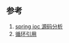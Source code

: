 # 
## 参考 
1. [spring ioc 源码分析](https://javadoop.com/post/spring-ioc#toc_5)
2. [循环引用](https://blog.csdn.net/lyc_liyanchao/article/details/83099675)